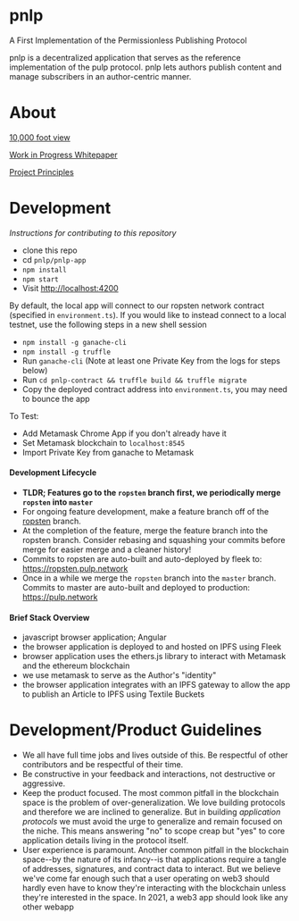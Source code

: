 # pnlp

A First Implementation of the Permissionless Publishing Protocol

pnlp is a decentralized application that serves as the reference implementation of the pulp protocol. pnlp lets authors publish content and manage subscribers in an author-centric manner.

# About

[10,000 foot view](https://github.com/pulp-network/pnlp/blob/master/SLIDES.md)

[Work in Progress Whitepaper](https://github.com/pulp-network/pnlp/blob/master/WHITEPAPER.md)

[Project Principles](https://github.com/pulp-network/pnlp/blob/master/PRINCIPLES.md)

# Development

_Instructions for contributing to this repository_

- clone this repo
- cd `pnlp/pnlp-app`
- `npm install`
- `npm start`
- Visit [http://localhost:4200](http://localhost:4200)

By default, the local app will connect to our ropsten network contract (specified in `environment.ts`). If you would like to instead connect to a local testnet, use the following steps in a new shell session

- `npm install -g ganache-cli`
- `npm install -g truffle`
- Run `ganache-cli` (Note at least one Private Key from the logs for steps below)
- Run `cd pnlp-contract && truffle build && truffle migrate`
- Copy the deployed contract address into `environment.ts`, you may need to bounce the app

To Test:

- Add Metamask Chrome App if you don't already have it
- Set Metamask blockchain to `localhost:8545`
- Import Private Key from ganache to Metamask

#### Development Lifecycle

- **TLDR; Features go to the `ropsten` branch first, we periodically merge `ropsten` into `master`**
- For ongoing feature development, make a feature branch off of the [ropsten](https://github.com/pulp-network/pnlp/commits/ropsten) branch.
- At the completion of the feature, merge the feature branch into the ropsten branch. Consider rebasing and squashing your commits before merge for easier merge and a cleaner history!
- Commits to ropsten are auto-built and auto-deployed by fleek to: https://ropsten.pulp.network
- Once in a while we merge the `ropsten` branch into the `master` branch. Commits to master are auto-built and deployed to production: https://pulp.network

#### Brief Stack Overview

- javascript browser application; Angular
- the browser application is deployed to and hosted on IPFS using Fleek
- browser application uses the ethers.js library to interact with Metamask and the ethereum blockchain
- we use metamask to serve as the Author's "identity"
- the browser application integrates with an IPFS gateway to allow the app to publish an Article to IPFS using Textile Buckets

# Development/Product Guidelines

- We all have full time jobs and lives outside of this. Be respectful of other contributors and be respectful of their time.
- Be constructive in your feedback and interactions, not destructive or aggressive.
- Keep the product focused. The most common pitfall in the blockchain space is the problem of over-generalization. We love building protocols and therefore we are inclined to generalize. But in building _application protocols_ we must avoid the urge to generalize and remain focused on the niche. This means answering "no" to scope creap but "yes" to core application details living in the protocol itself.
- User experience is paramount. Another common pitfall in the blockchain space--by the nature of its infancy--is that applications require a tangle of addresses, signatures, and contract data to interact. But we believe we've come far enough such that a user operating on web3 should hardly even have to know they're interacting with the blockchain unless they're interested in the space. In 2021, a web3 app should look like any other webapp
